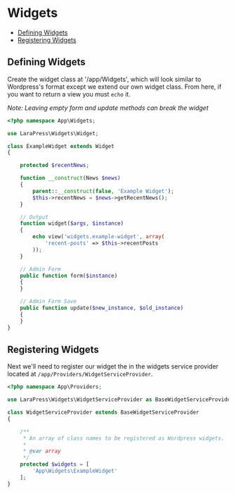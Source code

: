 # Widgets

- [Defining Widgets](#defining-widgets)
- [Registering Widgets](#registering-widgets)

<a name="defining-widgets"></a>
## Defining Widgets

Create the widget class at '/app/Widgets', which will look similar to Wordpress's format except we extend our own widget 
class. From here, if you want to return a view you must `echo` it.

*Note: Leaving empty form and update methods can break the widget*

```php
<?php namespace App\Widgets;

use LaraPress\Widgets\Widget;

class ExampleWidget extends Widget
{

    protected $recentNews;

    function __construct(News $news)
    {
        parent::__construct(false, 'Example Widget');
        $this->recentNews = $news->getRecentNews();
    }

    // Output
    function widget($args, $instance)
    {
        echo view('widgets.example-widget', array(
            'recent-posts' => $this->recentPosts
        ));
    }

    // Admin Form
    public function form($instance)
    {
    }

    // Admin Form Save
    public function update($new_instance, $old_instance)
    {
    }
}
```

<a name="registering-widgets"></a>
## Registering Widgets

Next we'll need to register our widget the in the widgets service provider located at `/app/Providers/WidgetServiceProvider`.

```php
<?php namespace App\Providers;

use LaraPress\Widgets\WidgetServiceProvider as BaseWidgetServiceProvider;

class WidgetServiceProvider extends BaseWidgetServiceProvider
{

    /**
     * An array of class names to be registered as Wordpress widgets.
     *
     * @var array
     */
    protected $widgets = [
        'App\Widgets\ExampleWidget'
    ];
}
```